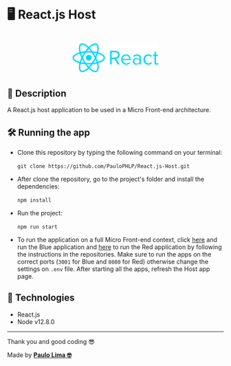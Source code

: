 # 🖥️ React.js Host

<h1 align="center">
  <img src=".github/logo.png" width="200px" />
</h1>

## 🔎️ Description

A React.js host application to be used in a Micro Front-end architecture.

## 🛠️ Running the app

- Clone this repository by typing the following command on your terminal:

  `git clone https://github.com/PauloPHLP/React.js-Host.git`

- After clone the repository, go to the project's folder and install the dependencies:

  `npm install`

- Run the project:

  `npm run start`

- To run the application on a full Micro Front-end context, click <a href="https://github.com/PauloPHLP/React.js-Blue" target="__blank">here</a> and run the Blue application and <a href="https://github.com/PauloPHLP/Vue.js-Red" target="__blank">here</a> to run the Red application by following the instructions in the repositories. Make sure to run the apps on the correct ports (`3001` for Blue and `8080` for Red) otherwise change the settings on `.env` file. After starting all the apps, refresh the Host app page.

## 🚀️ Technologies

- React.js
- Node v12.8.0

---

Thank you and good coding 😎️

Made by **<a href="https://paulophlp.github.io/portfolio/" target="__blank">Paulo Lima 🤓️</a>**
